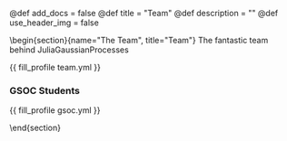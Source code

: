 @def add_docs = false
@def title = "Team"
@def description = ""
@def use_header_img = false

\begin{section}{name="The Team", title="Team"}
The fantastic team behind JuliaGaussianProcesses
  
{{ fill_profile team.yml }}

### GSOC Students

{{ fill_profile gsoc.yml }}

\end{section}

